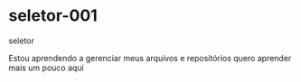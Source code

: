 # seletor-001
 seletor

Estou aprendendo a gerenciar meus arquivos e repositórios quero aprender mais um pouco aqui 